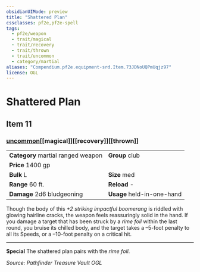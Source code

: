 ```yaml
---
obsidianUIMode: preview
title: "Shattered Plan"
cssclasses: pf2e,pf2e-spell
tags:
  - pf2e/weapon
  - trait/magical
  - trait/recovery
  - trait/thrown
  - trait/uncommon
  - category/martial
aliases: "Compendium.pf2e.equipment-srd.Item.73JDNoUQPmUqjz97"
license: OGL
---
```

# Shattered Plan
## Item 11
### [uncommon](uncommon "Uncommon Rarity Trait")[[magical]][[recovery]][[thrown]]

|  |  |
| -- | -- |
| **Category** martial ranged weapon | **Group** club |
| **Price** 1400 gp |  |
| **Bulk** L | **Size** med |
|**Range** 60 ft.| **Reload** -|
| **Damage** 2d6 bludgeoning  | **Usage** held-in-one-hand |



Though the body of this _+2 striking impactful boomerang_ is riddled with glowing hairline cracks, the weapon feels reassuringly solid in the hand. If you damage a target that has been struck by a _rime foil_ within the last round, you bruise its chilled body, and the target takes a –5-foot penalty to all its Speeds, or a –10-foot penalty on a critical hit.

* * *

**Special** The shattered plan pairs with the _rime foil_.

*Source: Pathfinder Treasure Vault*
*OGL*